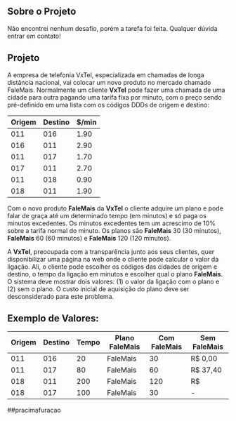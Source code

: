 ## Sobre o Projeto

Não encontrei nenhum desafio, porém a tarefa foi feita. Qualquer dúvida entrar em contato!

## Projeto

A empresa de telefonia VxTel, especializada em chamadas de longa distância nacional, vai colocar um novo produto no mercado chamado FaleMais.
Normalmente um cliente **VxTel** pode fazer uma chamada de uma cidade para outra pagando uma tarifa fixa por minuto, com o preço sendo pré-definido em uma lista com os códigos DDDs de origem e destino:


| Origem | Destino | $/min |
| ------ | ------ | ------ |
| 011 | 016 | 1.90 |
| 016 | 011 | 2.90 |
| 011 | 017 | 1.70 | 
| 017 | 011 | 2.70 |
| 011 | 018 | 0.90 |
| 018 | 011 | 1.90 |


Com o novo produto **FaleMais** da **VxTel** o cliente adquire um plano e pode falar de graça até um determinado tempo (em minutos) e só paga os minutos excedentes. Os minutos excedentes tem um acrescimo de 10% sobre a tarifa normal do minuto. Os planos são **FaleMais** 30 (30 minutos), **FaleMais** 60 (60 minutos) e **FaleMais** 120 (120 minutos).

A **VxTel**, preocupada com a transparência junto aos seus clientes, quer disponibilizar uma página na web onde o cliente pode calcular o valor da ligação. Ali, o cliente pode escolher os códigos das cidades de origem e destino, o tempo da ligação em minutos e escolher qual o plano **FaleMais**. O sistema deve mostrar dois valores: (1) o valor da ligação com o plano e (2) sem o plano. O custo inicial de aquisição do plano deve ser desconsiderado para este problema. 

## Exemplo de Valores:

|Origem | Destino | Tempo | Plano FaleMais | Com FaleMais | Sem FaleMais |
| ------ | ------ | ------ | ------ | ------ | ------ |
| 011 | 016 | 20 | FaleMais | 30 | R$ 0,00 | R$ 38,00 |
| 011 | 017 | 80 | FaleMais | 60 | R$ 37,40 | R$ 136,00 |
| 018 | 011 | 200 | FaleMais | 120 | R$ | 167,20 | R$ 380,00 |
| 018 | 017 | 100 | FaleMais | 30 | - | - |

##pracimafuracao